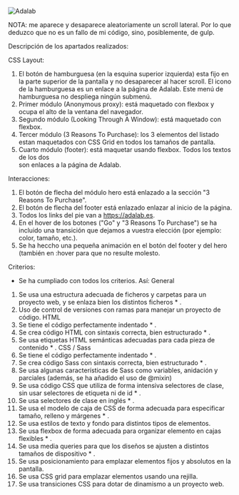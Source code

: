 ![Adalab](http://beta.adalab.es/modulo-1-evaluacion-final-EliaAR/)

NOTA: me aparece y desaparece aleatoriamente un scroll lateral. Por lo que deduzco que no es un fallo de mi código, sino, posiblemente, de gulp.

Descripción de los apartados realizados:

CSS Layout:

1. El botón de hamburguesa (en la esquina superior izquierda) esta fijo en la parte superior de la pantalla y no desaparecer al hacer scroll. El icono de la hamburguesa es un enlace a la página de Adalab. Este menú de hamburguesa no despliega ningún submenú.
2. Primer módulo (Anonymous proxy): está maquetado con flexbox y ocupa el alto de la ventana del navegador.
3. Segundo módulo (Looking Through A Window): está maquetado con flexbox.
4. Tercer módulo (3 Reasons To Purchase): los 3 elementos del listado estan maquetados con CSS Grid en todos los tamaños de pantalla.
5. Cuarto módulo (footer): está maquetar usando flexbox. Todos los textos de los dos <nav> son enlaces a la página de Adalab.

Interacciones:

1. El botón de flecha del módulo hero está enlazado a la sección "3 Reasons To Purchase".
2. El botón de flecha del footer está enlazado enlazar al inicio de la página.
3. Todos los links del pie van a https://adalab.es.
4. En el hover de los botones ("Go" y "3 Reasons To Purchase") se ha incluido una transición que dejamos a vuestra elección (por ejemplo: color, tamaño, etc.).
5. Se ha heccho una pequeña animación en el botón del footer y del hero (también en :hover para que no resulte molesto.

Criterios:

- Se ha cumpliado con todos los criterios. Así:
  General

1. Se usa una estructura adecuada de ficheros y carpetas para un proyecto web, y se enlaza bien los distintos ficheros \* .
2. Uso de control de versiones con ramas para manejar un proyecto de código.
   HTML
3. Se tiene el código perfectamente indentado \* .
4. Se crea código HTML con sintaxis correcta, bien estructurado \* .
5. Se usa etiquetas HTML semánticas adecuadas para cada pieza de contenido \* .
   CSS / Sass
6. Se tiene el código perfectamente indentado \* .
7. Se crea código Sass con sintaxis correcta, bien estructurado \* .
8. Se usa algunas características de Sass como variables, anidación y parciales (además, se ha añadido el uso de @mixin)
9. Se usa código CSS que utiliza de forma intensiva selectores de clase, sin usar selectores de etiqueta ni de id \* .
10. Se usa selectores de clase en inglés \* .
11. Se usa el modelo de caja de CSS de forma adecuada para especificar tamaño, relleno y márgenes \* .
12. Se usa estilos de texto y fondo para distintos tipos de elementos.
13. Se usa flexbox de forma adecuada para organizar elemento en cajas flexibles \* .
14. Se usa media queries para que los diseños se ajusten a distintos tamaños de dispositivo \* .
15. Se usa posicionamiento para emplazar elementos fijos y absolutos en la pantalla.
16. Se usa CSS grid para emplazar elementos usando una rejilla.
17. Se usa transiciones CSS para dotar de dinamismo a un proyecto web.
